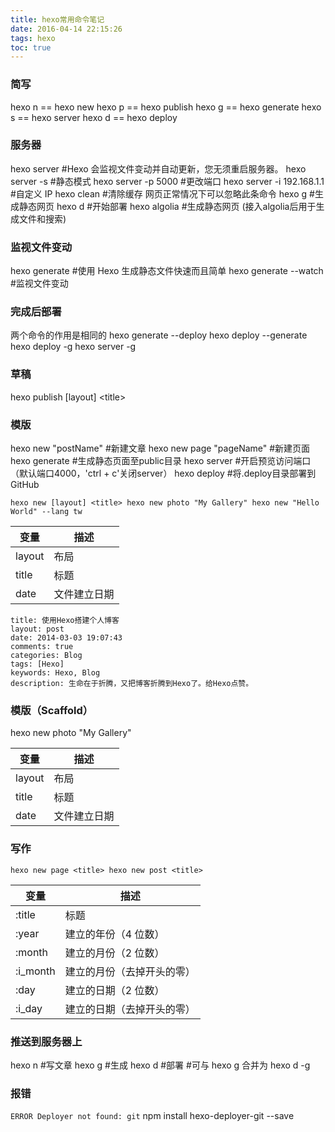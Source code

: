 ```yaml
---
title: hexo常用命令笔记
date: 2016-04-14 22:15:26
tags: hexo
toc: true
---
```


### 简写
hexo n == hexo new
hexo p == hexo publish
hexo g == hexo generate
hexo s == hexo server
hexo d == hexo deploy

<!--more-->

### 服务器
hexo server #Hexo 会监视文件变动并自动更新，您无须重启服务器。
hexo server -s #静态模式
hexo server -p 5000 #更改端口
hexo server -i 192.168.1.1 #自定义 IP
hexo clean #清除缓存 网页正常情况下可以忽略此条命令
hexo g #生成静态网页
hexo d #开始部署
hexo algolia #生成静态网页 (接入algolia后用于生成文件和搜索)

### 监视文件变动
hexo generate #使用 Hexo 生成静态文件快速而且简单
hexo generate --watch #监视文件变动

### 完成后部署
两个命令的作用是相同的
hexo generate --deploy hexo deploy --generate
hexo deploy -g hexo server -g

### 草稿
hexo publish [layout] &lt;title&gt;

### 模版
hexo new "postName" #新建文章
hexo new page "pageName" #新建页面
hexo generate #生成静态页面至public目录
hexo server #开启预览访问端口（默认端口4000，'ctrl + c'关闭server）
hexo deploy #将.deploy目录部署到GitHub

`hexo new [layout] <title> hexo new photo "My Gallery" hexo new "Hello World" --lang tw`

变量 | 描述
----- | -----
layout | 布局
title | 标题
date | 文件建立日期

``` hexo
title: 使用Hexo搭建个人博客
layout: post
date: 2014-03-03 19:07:43
comments: true
categories: Blog
tags: [Hexo]
keywords: Hexo, Blog
description: 生命在于折腾，又把博客折腾到Hexo了。给Hexo点赞。
```
### 模版（Scaffold）
hexo new photo &quot;My Gallery&quot;

变量 | 描述
----- | -----
layout | 布局
title | 标题
date | 文件建立日期

### 写作
`hexo new page <title> hexo new post <title>`

变量 | 描述
----- | -----
:title | 标题
:year | 建立的年份（4 位数）
:month | 建立的月份（2 位数）
:i_month | 建立的月份（去掉开头的零）
:day | 建立的日期（2 位数）
:i_day | 建立的日期（去掉开头的零）

### 推送到服务器上
hexo n #写文章
hexo g #生成
hexo d #部署 #可与 hexo g 合并为 hexo d -g

### 报错
`ERROR Deployer not found: git`
npm install hexo-deployer-git --save


